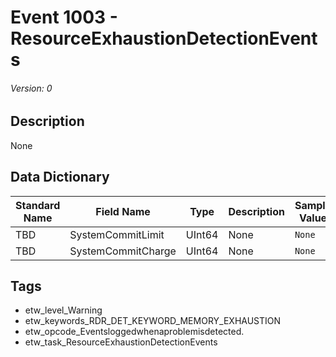 # Event 1003 - ResourceExhaustionDetectionEvents
###### Version: 0

## Description
None

## Data Dictionary
|Standard Name|Field Name|Type|Description|Sample Value|
|---|---|---|---|---|
|TBD|SystemCommitLimit|UInt64|None|`None`|
|TBD|SystemCommitCharge|UInt64|None|`None`|

## Tags
* etw_level_Warning
* etw_keywords_RDR_DET_KEYWORD_MEMORY_EXHAUSTION
* etw_opcode_Eventsloggedwhenaproblemisdetected.
* etw_task_ResourceExhaustionDetectionEvents